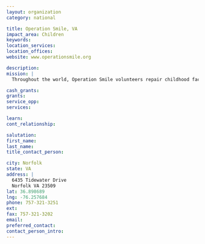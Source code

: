 ```yaml
---
layout: organization
category: national

title: Operation Smile, VA
impact_area: Children
keywords: 
location_services: 
location_offices: 
website: www.operationsmile.org

description: 
mission: |
  Throughout the world, Operation Smile volunteers repair childhood facial deformities while building public and private partnerships that advocate for sustainable healthcare systems for children and families. Together, we create smiles, change lives, heal humanity.

cash_grants: 
grants: 
service_opp: 
services: 

learn: 
cont_relationship: 

salutation: 
first_name: 
last_name: 
title_contact_person: 

city: Norfolk
state: VA
address: |
  6435 Tidewater Drive  
  Norfolk VA 23509
lat: 36.898689
lng: -76.257684
phone: 757-321-3251
ext: 
fax: 757-321-3202
email: 
preferred_contact: 
contact_person_intro: 
---
```

